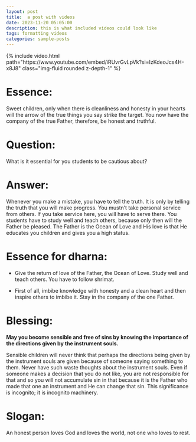```yaml
---
layout: post
title:  a post with videos
date: 2023-11-20 05:05:00
description: this is what included videos could look like
tags: formatting videos
categories: sample-posts
---
```


<div class="row mt-3">
    <div class="col-sm mt-3 mt-md-0">
        {% include video.html path="https://www.youtube.com/embed/iRUvrGvLpVk?si=IzKdeoJcs4H-x8J8" class="img-fluid rounded z-depth-1" %}
    </div>
</div>

# Essence:
Sweet children, only when there is cleanliness and honesty in your hearts will the arrow of the true things you say strike the target. You now have the company of the true Father, therefore, be honest and truthful.

# Question:
What is it essential for you students to be cautious about?

# Answer:
Whenever you make a mistake, you have to tell the truth. It is only by telling the truth that you will make progress. You mustn’t take personal service from others. If you take service here, you will have to serve there. You students have to study well and teach others, because only then will the Father be pleased. The Father is the Ocean of Love and His love is that He educates you children and gives you a high status.

# Essence for dharna:

- Give the return of love of the Father, the Ocean of Love. Study well and teach others. You have to follow shrimat.

- First of all, imbibe knowledge with honesty and a clean heart and then inspire others to imbibe it. Stay in the company of the one Father.

# Blessing:

**May you become sensible and free of sins by knowing the importance of the directions given by the instrument souls.**

Sensible children will never think that perhaps the directions being given by the instrument souls are given because of someone saying something to them. Never have such waste thoughts about the instrument souls. Even if someone makes a decision that you do not like, you are not responsible for that and so you will not accumulate sin in that because it is the Father who made that one an instrument and He can change that sin. This significance is incognito; it is incognito machinery.

# Slogan:                        

An honest person loves God and loves the world, not one who loves to rest.